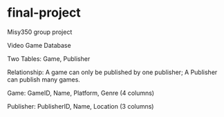 # final-project
Misy350 group project

Video Game Database

Two Tables: Game, Publisher 

Relationship: A game can only be published by one publisher; A Publisher can publish many games.

Game: GameID, Name, Platform, Genre (4 columns)

Publisher: PublisherID, Name, Location (3 columns)
